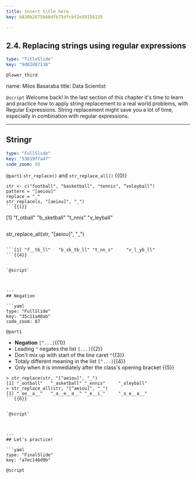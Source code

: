 ```yaml
---
title: Insert title here
key: b830b2075b68dfb75dfcbf2e59156135

---
```

## 2.4. Replacing strings using regular expressions

```yaml
type: "TitleSlide"
key: "9d82d87138"
```

`@lower_third`

name: Milos Basaraba
title: Data Scientist


`@script`
Welcome back!
In the last section of this chapter it's time to learn and practice how to apply string replacement to a real world problems, with Regular Expressions.
String replacement might save you a lot of time, especially in combination with regular expressions.


---
## Stringr

```yaml
type: "FullSlide"
key: "53619ffa4f"
code_zoom: 93
```

`@part1`
```str_replace()``` and ```str_replace_all()``` {{0}}

``` 
str <- c("football", "basketball", "tennis", “voleyball“)
pattern = "[aeiou]"
replace = "_"
str_replace(x, "[aeiou]", "_")
```{{1}}

```
[1] "f_otball"   "b_sketball" "t_nnis"     "v_leyball"
```{{2}}

``` 
str_replace_all(str, "[aeiou]", "_")
``` {{3}}

```[1] "f__tb_ll"   "b_sk_tb_ll" "t_nn_s"     "v_l_yb_ll"
```{{4}}


`@script`



---
## Negation

```yaml
type: "FullSlide"
key: "35c11a48ab"
code_zoom: 87
```

`@part1`
- **Negation**  ```[^...]```{{1}}
- Leading ```^``` negates the list ```[...]```{{2}}
- Don't mix up with start of the line caret ```^```{{3}}
- Totaly different meaning in the list ```[^...]```{{4}}
- Only when it is immediately after the class's opening bracket {{5}}
```
> str_replace(str, "[^aeiou]", "_")
[1] "_ootball"   "_asketball" "_ennis"     "_oleyball" 
> str_replace_all(str, "[^aeiou]", "_")
[1] "_oo__a__"   "_a__e__a__" "_e__i_"     "_o_e__a__"
```{{6}}


`@script`



---
## Let's practice!

```yaml
type: "FinalSlide"
key: "a7ec146d9b"
```

`@script`


